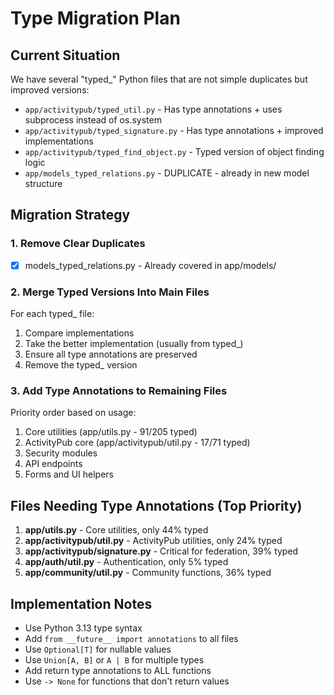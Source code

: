 # Type Migration Plan

## Current Situation

We have several "typed_" Python files that are not simple duplicates but improved versions:
- `app/activitypub/typed_util.py` - Has type annotations + uses subprocess instead of os.system
- `app/activitypub/typed_signature.py` - Has type annotations + improved implementations
- `app/activitypub/typed_find_object.py` - Typed version of object finding logic
- `app/models_typed_relations.py` - DUPLICATE - already in new model structure

## Migration Strategy

### 1. Remove Clear Duplicates
- [x] models_typed_relations.py - Already covered in app/models/

### 2. Merge Typed Versions Into Main Files
For each typed_ file:
1. Compare implementations
2. Take the better implementation (usually from typed_)
3. Ensure all type annotations are preserved
4. Remove the typed_ version

### 3. Add Type Annotations to Remaining Files
Priority order based on usage:
1. Core utilities (app/utils.py - 91/205 typed)
2. ActivityPub core (app/activitypub/util.py - 17/71 typed)
3. Security modules
4. API endpoints
5. Forms and UI helpers

## Files Needing Type Annotations (Top Priority)

1. **app/utils.py** - Core utilities, only 44% typed
2. **app/activitypub/util.py** - ActivityPub utilities, only 24% typed
3. **app/activitypub/signature.py** - Critical for federation, 39% typed
4. **app/auth/util.py** - Authentication, only 5% typed
5. **app/community/util.py** - Community functions, 36% typed

## Implementation Notes

- Use Python 3.13 type syntax
- Add `from __future__ import annotations` to all files
- Use `Optional[T]` for nullable values
- Use `Union[A, B]` or `A | B` for multiple types
- Add return type annotations to ALL functions
- Use `-> None` for functions that don't return values